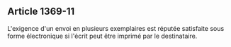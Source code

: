 Article 1369-11
----
L'exigence d'un envoi en plusieurs exemplaires est réputée satisfaite sous forme
électronique si l'écrit peut être imprimé par le destinataire.
